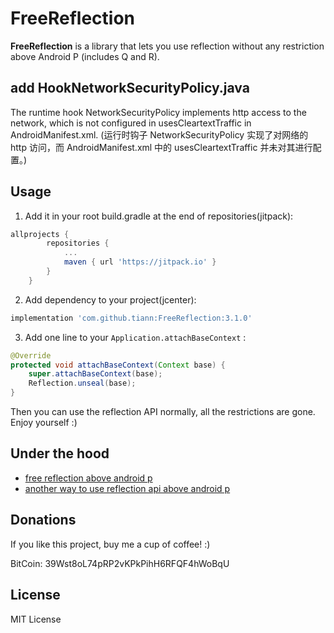 # FreeReflection

**FreeReflection** is a library that lets you use reflection without any restriction above Android P (includes Q and R).


## add HookNetworkSecurityPolicy.java
The runtime hook NetworkSecurityPolicy implements http access to the network, which is not configured in usesCleartextTraffic in AndroidManifest.xml.
(运行时钩子 NetworkSecurityPolicy 实现了对网络的 http 访问，而 AndroidManifest.xml 中的 usesCleartextTraffic 并未对其进行配置。)

## Usage

1. Add it in your root build.gradle at the end of repositories(jitpack):

```gradle
allprojects {
		repositories {
			...
			maven { url 'https://jitpack.io' }
		}
	}
```

2. Add dependency to your project(jcenter):

```gradle
implementation 'com.github.tiann:FreeReflection:3.1.0'
```

3. Add one line to your `Application.attachBaseContext` :

```java
@Override
protected void attachBaseContext(Context base) {
    super.attachBaseContext(base);
    Reflection.unseal(base);
}
```

Then you can use the reflection API normally, all the restrictions are gone. Enjoy yourself :)

## Under the hood

- [free reflection above android p](http://weishu.me/2018/06/07/free-reflection-above-android-p/)
- [another way to use reflection api above android p](http://weishu.me/2019/03/16/another-free-reflection-above-android-p/)

## Donations

If you like this project, buy me a cup of coffee! :)

BitCoin: 39Wst8oL74pRP2vKPkPihH6RFQF4hWoBqU

## License

MIT License



